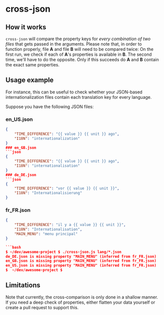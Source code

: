 # cross-json

## How it works

`cross-json` will compare the property keys for *every combination of two files* that gets passed in the arguments. Please note that, in order to function properly, file **A** and file **B** will need to be compared twice: On the first run, we check if each of **A**'s properties is available in **B**. The second time, we'll have to do the opposite. Only if this succeeds do **A** and **B** contain the exact same properties.

## Usage example

For instance, this can be useful to check whether your JSON-based internationalization files contain each translation key for every language.

Suppose you have the following JSON files:

### en_US.json
```json
{
	"TIME_DIFFERENCE": "{{ value }} {{ unit }} ago",
	"I18N": "internationalization"
}
### en_GB.json
```json
{
	"TIME_DIFFERENCE": "{{ value }} {{ unit }} ago",
	"I18N": "internationalisation"
}
### de_DE.json
```json
{
	"TIME_DIFFERENCE": "vor {{ value }} {{ unit }}",
	"I18N": "Internationalisierung"
}
```
### fr_FR.json
```json
{
	"TIME_DIFFERENCE": "il y a {{ value }} {{ unit }}",
	"I18N": "Internationalisation",
	"MAIN_MENU": "menu principal"
}

```bash
$ ~/dev/awesome-project $ ./cross-json.js lang/*.json
de_DE.json is missing property "MAIN_MENU" (inferred from fr_FR.json)
en_GB.json is missing property "MAIN_MENU" (inferred from fr_FR.json)
en_US.json is missing property "MAIN_MENU" (inferred from fr_FR.json)
$  ~/dev/awesome-project $
```
## Limitations

Note that currently, the cross-comparison is only done in a shallow manner. If you need a deep check of properties, either flatten your data yourself or create a pull request to support this.
